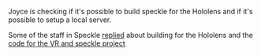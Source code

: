 Joyce is checking if it's possible to build speckle for the Hololens and if it's possible to setup a local server.

Some of the staff in Speckle [replied](https://speckle.community/t/virtual-augmented-reality/4467/8) about building for the Hololens and the [code for the VR and speckle project](https://github.com/JR-Morgan/speckle-unity-vr)
